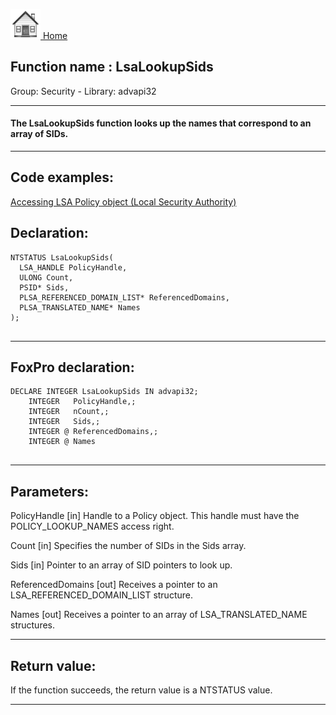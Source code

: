 [<img src="../../images/home.png"> Home ](https://github.com/VFPX/Win32API)  

## Function name : LsaLookupSids
Group: Security - Library: advapi32    
***  


#### The LsaLookupSids function looks up the names that correspond to an array of SIDs.
***  


## Code examples:
[Accessing LSA Policy object (Local Security Authority)](../../samples/sample_427.md)  

## Declaration:
```foxpro  
NTSTATUS LsaLookupSids(
  LSA_HANDLE PolicyHandle,
  ULONG Count,
  PSID* Sids,
  PLSA_REFERENCED_DOMAIN_LIST* ReferencedDomains,
  PLSA_TRANSLATED_NAME* Names
);
  
```  
***  


## FoxPro declaration:
```foxpro  
DECLARE INTEGER LsaLookupSids IN advapi32;
	INTEGER   PolicyHandle,;
	INTEGER   nCount,;
	INTEGER   Sids,;
	INTEGER @ ReferencedDomains,;
	INTEGER @ Names
  
```  
***  


## Parameters:
PolicyHandle 
[in] Handle to a Policy object. This handle must have the POLICY_LOOKUP_NAMES access right.

Count 
[in] Specifies the number of SIDs in the Sids array.

Sids 
[in] Pointer to an array of SID pointers to look up.

ReferencedDomains 
[out] Receives a pointer to an LSA_REFERENCED_DOMAIN_LIST structure.

Names 
[out] Receives a pointer to an array of LSA_TRANSLATED_NAME structures.   
***  


## Return value:
If the function succeeds, the return value is a NTSTATUS value.  
***  

